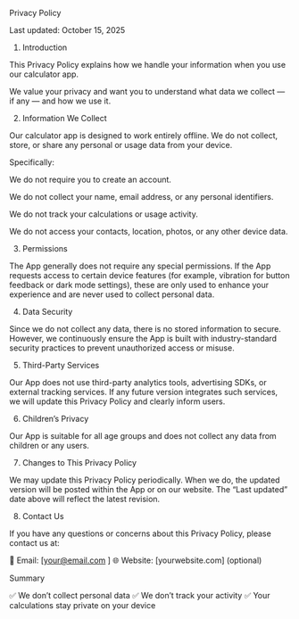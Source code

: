 Privacy Policy

Last updated: October 15, 2025

1. Introduction


This Privacy Policy explains how we handle your information when you use our calculator app.

We value your privacy and want you to understand what data we collect — if any — and how we use it.

2. Information We Collect

Our calculator app is designed to work entirely offline.
We do not collect, store, or share any personal or usage data from your device.

Specifically:

We do not require you to create an account.

We do not collect your name, email address, or any personal identifiers.

We do not track your calculations or usage activity.

We do not access your contacts, location, photos, or any other device data.

3. Permissions

The App generally does not require any special permissions.
If the App requests access to certain device features (for example, vibration for button feedback or dark mode settings), these are only used to enhance your experience and are never used to collect personal data.

4. Data Security

Since we do not collect any data, there is no stored information to secure.
However, we continuously ensure the App is built with industry-standard security practices to prevent unauthorized access or misuse.

5. Third-Party Services

Our App does not use third-party analytics tools, advertising SDKs, or external tracking services.
If any future version integrates such services, we will update this Privacy Policy and clearly inform users.

6. Children’s Privacy

Our App is suitable for all age groups and does not collect any data from children or any users.

7. Changes to This Privacy Policy

We may update this Privacy Policy periodically.
When we do, the updated version will be posted within the App or on our website. The “Last updated” date above will reflect the latest revision.

8. Contact Us

If you have any questions or concerns about this Privacy Policy, please contact us at:

📧 Email: [your@email.com
]
🌐 Website: [yourwebsite.com] (optional)

Summary

✅ We don’t collect personal data
✅ We don’t track your activity
✅ Your calculations stay private on your device
